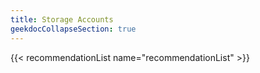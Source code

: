 ```yaml
---
title: Storage Accounts
geekdocCollapseSection: true
---
```


{{< recommendationList name="recommendationList" >}}
